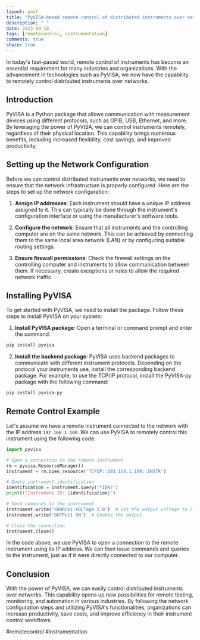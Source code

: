 ```yaml
---
layout: post
title: "PyVISA-based remote control of distributed instruments over networks"
description: " "
date: 2023-09-18
tags: [remotecontrol, instrumentation]
comments: true
share: true
---
```


In today's fast-paced world, remote control of instruments has become an essential requirement for many industries and organizations. With the advancement in technologies such as PyVISA, we now have the capability to remotely control distributed instruments over networks.

## Introduction

PyVISA is a Python package that allows communication with measurement devices using different protocols, such as GPIB, USB, Ethernet, and more. By leveraging the power of PyVISA, we can control instruments remotely, regardless of their physical location. This capability brings numerous benefits, including increased flexibility, cost savings, and improved productivity.

## Setting up the Network Configuration

Before we can control distributed instruments over networks, we need to ensure that the network infrastructure is properly configured. Here are the steps to set up the network configuration:

1. **Assign IP addresses**: Each instrument should have a unique IP address assigned to it. This can typically be done through the instrument's configuration interface or using the manufacturer's software tools.

2. **Configure the network**: Ensure that all instruments and the controlling computer are on the same network. This can be achieved by connecting them to the same local area network (LAN) or by configuring suitable routing settings.

3. **Ensure firewall permissions**: Check the firewall settings on the controlling computer and instruments to allow communication between them. If necessary, create exceptions or rules to allow the required network traffic.

## Installing PyVISA

To get started with PyVISA, we need to install the package. Follow these steps to install PyVISA on your system:

1. **Install PyVISA package**: Open a terminal or command prompt and enter the command:

```python
pip install pyvisa
```

2. **Install the backend package**: PyVISA uses backend packages to communicate with different instrument protocols. Depending on the protocol your instruments use, install the corresponding backend package. For example, to use the TCP/IP protocol, install the PyVISA-py package with the following command:

```python
pip install pyvisa-py
```

## Remote Control Example

Let's assume we have a remote instrument connected to the network with the IP address `192.168.1.100`. We can use PyVISA to remotely control this instrument using the following code:

```python
import pyvisa

# Open a connection to the remote instrument
rm = pyvisa.ResourceManager()
instrument = rm.open_resource('TCPIP::192.168.1.100::INSTR')

# Query instrument identification
identification = instrument.query('*IDN?')
print(f"Instrument ID: {identification}")

# Send commands to the instrument
instrument.write('SOURce1:VOLTage 5.0')  # Set the output voltage to 5.0V
instrument.write('OUTPut1 ON')  # Enable the output

# Close the connection
instrument.close()
```

In the code above, we use PyVISA to open a connection to the remote instrument using its IP address. We can then issue commands and queries to the instrument, just as if it were directly connected to our computer.

## Conclusion

With the power of PyVISA, we can easily control distributed instruments over networks. This capability opens up new possibilities for remote testing, monitoring, and automation in various industries. By following the network configuration steps and utilizing PyVISA's functionalities, organizations can increase productivity, save costs, and improve efficiency in their instrument control workflows.

#remotecontrol #instrumentation